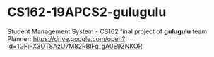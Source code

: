 # CS162-19APCS2-gulugulu
Student Management System - CS162 final project of **gulugulu** team
Planner: https://drive.google.com/open?id=1GFjFX3OT8AzU7M82RBlFq_gA0E9ZNKOR